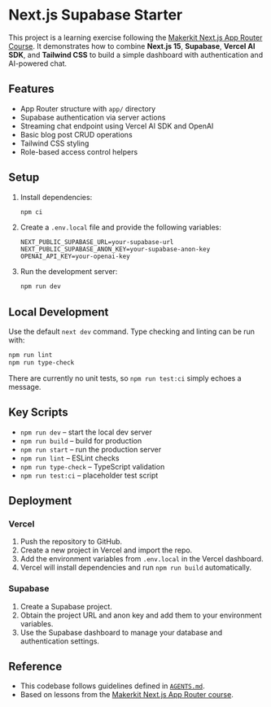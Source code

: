 # Next.js Supabase Starter

This project is a learning exercise following the [Makerkit Next.js App Router Course](https://makerkit.dev/courses/nextjs-app-router). It demonstrates how to combine **Next.js 15**, **Supabase**, **Vercel AI SDK**, and **Tailwind CSS** to build a simple dashboard with authentication and AI-powered chat.

## Features

- App Router structure with `app/` directory
- Supabase authentication via server actions
- Streaming chat endpoint using Vercel AI SDK and OpenAI
- Basic blog post CRUD operations
- Tailwind CSS styling
- Role-based access control helpers

## Setup

1. Install dependencies:
   ```bash
   npm ci
   ```
2. Create a `.env.local` file and provide the following variables:
   ```env
   NEXT_PUBLIC_SUPABASE_URL=your-supabase-url
   NEXT_PUBLIC_SUPABASE_ANON_KEY=your-supabase-anon-key
   OPENAI_API_KEY=your-openai-key
   ```
3. Run the development server:
   ```bash
   npm run dev
   ```

## Local Development

Use the default `next dev` command. Type checking and linting can be run with:

```bash
npm run lint
npm run type-check
```

There are currently no unit tests, so `npm run test:ci` simply echoes a message.

## Key Scripts

- `npm run dev` – start the local dev server
- `npm run build` – build for production
- `npm run start` – run the production server
- `npm run lint` – ESLint checks
- `npm run type-check` – TypeScript validation
- `npm run test:ci` – placeholder test script

## Deployment

### Vercel

1. Push the repository to GitHub.
2. Create a new project in Vercel and import the repo.
3. Add the environment variables from `.env.local` in the Vercel dashboard.
4. Vercel will install dependencies and run `npm run build` automatically.

### Supabase

1. Create a Supabase project.
2. Obtain the project URL and anon key and add them to your environment variables.
3. Use the Supabase dashboard to manage your database and authentication settings.

## Reference

- This codebase follows guidelines defined in [`AGENTS.md`](./AGENTS.md).
- Based on lessons from the [Makerkit Next.js App Router course](https://makerkit.dev/courses/nextjs-app-router).

